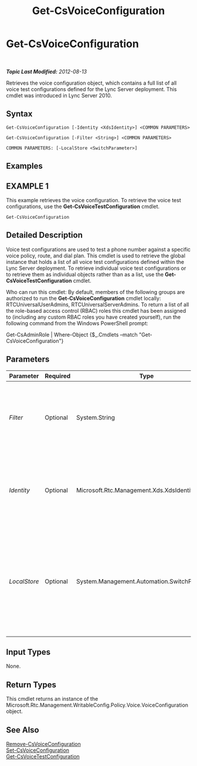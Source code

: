 ﻿---
title: Get-CsVoiceConfiguration
TOCTitle: Get-CsVoiceConfiguration
ms:assetid: c5e7afa3-28d3-4bf9-a2f2-c34932c9a3cd
ms:mtpsurl: https://technet.microsoft.com/en-us/library/Gg398815(v=OCS.15)
ms:contentKeyID: 48185363
ms.date: 07/23/2014
mtps_version: v=OCS.15
---

<div data-xmlns="http://www.w3.org/1999/xhtml">

<div class="topic" data-xmlns="http://www.w3.org/1999/xhtml" data-msxsl="urn:schemas-microsoft-com:xslt" data-cs="http://msdn.microsoft.com/en-us/">

<div data-asp="http://msdn2.microsoft.com/asp">

# Get-CsVoiceConfiguration

</div>

<div id="mainSection">

<div id="mainBody">

<span> </span>

_**Topic Last Modified:** 2012-08-13_

Retrieves the voice configuration object, which contains a full list of all voice test configurations defined for the Lync Server deployment. This cmdlet was introduced in Lync Server 2010.

<div>

## Syntax

    Get-CsVoiceConfiguration [-Identity <XdsIdentity>] <COMMON PARAMETERS>

    Get-CsVoiceConfiguration [-Filter <String>] <COMMON PARAMETERS>

    COMMON PARAMETERS: [-LocalStore <SwitchParameter>]

</div>

<div>

## Examples

<div>

## EXAMPLE 1

This example retrieves the voice configuration. To retrieve the voice test configurations, use the **Get-CsVoiceTestConfiguration** cmdlet.

    Get-CsVoiceConfiguration

</div>

</div>

<div>

## Detailed Description

Voice test configurations are used to test a phone number against a specific voice policy, route, and dial plan. This cmdlet is used to retrieve the global instance that holds a list of all voice test configurations defined within the Lync Server deployment. To retrieve individual voice test configurations or to retrieve them as individual objects rather than as a list, use the **Get-CsVoiceTestConfiguration** cmdlet.

Who can run this cmdlet: By default, members of the following groups are authorized to run the **Get-CsVoiceConfiguration** cmdlet locally: RTCUniversalUserAdmins, RTCUniversalServerAdmins. To return a list of all the role-based access control (RBAC) roles this cmdlet has been assigned to (including any custom RBAC roles you have created yourself), run the following command from the Windows PowerShell prompt:

Get-CsAdminRole | Where-Object {$\_.Cmdlets –match "Get-CsVoiceConfiguration"}

</div>

<div>

## Parameters


<table>
<colgroup>
<col style="width: 25%" />
<col style="width: 25%" />
<col style="width: 25%" />
<col style="width: 25%" />
</colgroup>
<thead>
<tr class="header">
<th>Parameter</th>
<th>Required</th>
<th>Type</th>
<th>Description</th>
</tr>
</thead>
<tbody>
<tr class="odd">
<td><p><em>Filter</em></p></td>
<td><p>Optional</p></td>
<td><p>System.String</p></td>
<td><p>There can only be one instance of this object, so this parameter does nothing.</p></td>
</tr>
<tr class="even">
<td><p><em>Identity</em></p></td>
<td><p>Optional</p></td>
<td><p>Microsoft.Rtc.Management.Xds.XdsIdentity</p></td>
<td><p>The scope of the voice configuration to retrieve. The only possible value is Global.</p></td>
</tr>
<tr class="odd">
<td><p><em>LocalStore</em></p></td>
<td><p>Optional</p></td>
<td><p>System.Management.Automation.SwitchParameter</p></td>
<td><p>Retrieves the voice configuration from the local replica of the Central Management store, rather than the Central Management store itself.</p></td>
</tr>
</tbody>
</table>


</div>

<div>

## Input Types

None.

</div>

<div>

## Return Types

This cmdlet returns an instance of the Microsoft.Rtc.Management.WritableConfig.Policy.Voice.VoiceConfiguration object.

</div>

<div>

## See Also


[Remove-CsVoiceConfiguration](remove-csvoiceconfiguration.md)  
[Set-CsVoiceConfiguration](set-csvoiceconfiguration.md)  
[Get-CsVoiceTestConfiguration](get-csvoicetestconfiguration.md)  
  

</div>

</div>

<span> </span>

</div>

</div>

</div>

